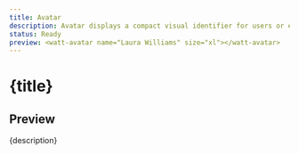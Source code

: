 ```yaml
---
title: Avatar
description: Avatar displays a compact visual identifier for users or entities, defaulting to a placeholder when no image is provided.
status: Ready
preview: <watt-avatar name="Laura Williams" size="xl"></watt-avatar>
---
```


# {title}

## Preview
{description}